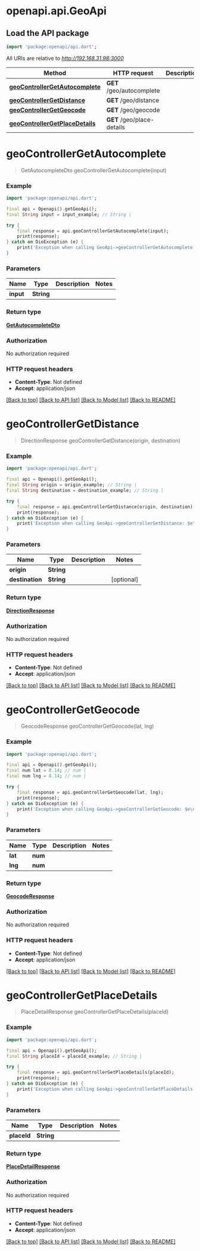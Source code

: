# openapi.api.GeoApi

## Load the API package
```dart
import 'package:openapi/api.dart';
```

All URIs are relative to *http://192.168.31.98:3000*

Method | HTTP request | Description
------------- | ------------- | -------------
[**geoControllerGetAutocomplete**](GeoApi.md#geocontrollergetautocomplete) | **GET** /geo/autocomplete | 
[**geoControllerGetDistance**](GeoApi.md#geocontrollergetdistance) | **GET** /geo/distance | 
[**geoControllerGetGeocode**](GeoApi.md#geocontrollergetgeocode) | **GET** /geo/geocode | 
[**geoControllerGetPlaceDetails**](GeoApi.md#geocontrollergetplacedetails) | **GET** /geo/place-details | 


# **geoControllerGetAutocomplete**
> GetAutocompleteDto geoControllerGetAutocomplete(input)



### Example
```dart
import 'package:openapi/api.dart';

final api = Openapi().getGeoApi();
final String input = input_example; // String | 

try {
    final response = api.geoControllerGetAutocomplete(input);
    print(response);
} catch on DioException (e) {
    print('Exception when calling GeoApi->geoControllerGetAutocomplete: $e\n');
}
```

### Parameters

Name | Type | Description  | Notes
------------- | ------------- | ------------- | -------------
 **input** | **String**|  | 

### Return type

[**GetAutocompleteDto**](GetAutocompleteDto.md)

### Authorization

No authorization required

### HTTP request headers

 - **Content-Type**: Not defined
 - **Accept**: application/json

[[Back to top]](#) [[Back to API list]](../README.md#documentation-for-api-endpoints) [[Back to Model list]](../README.md#documentation-for-models) [[Back to README]](../README.md)

# **geoControllerGetDistance**
> DirectionResponse geoControllerGetDistance(origin, destination)



### Example
```dart
import 'package:openapi/api.dart';

final api = Openapi().getGeoApi();
final String origin = origin_example; // String | 
final String destination = destination_example; // String | 

try {
    final response = api.geoControllerGetDistance(origin, destination);
    print(response);
} catch on DioException (e) {
    print('Exception when calling GeoApi->geoControllerGetDistance: $e\n');
}
```

### Parameters

Name | Type | Description  | Notes
------------- | ------------- | ------------- | -------------
 **origin** | **String**|  | 
 **destination** | **String**|  | [optional] 

### Return type

[**DirectionResponse**](DirectionResponse.md)

### Authorization

No authorization required

### HTTP request headers

 - **Content-Type**: Not defined
 - **Accept**: application/json

[[Back to top]](#) [[Back to API list]](../README.md#documentation-for-api-endpoints) [[Back to Model list]](../README.md#documentation-for-models) [[Back to README]](../README.md)

# **geoControllerGetGeocode**
> GeocodeResponse geoControllerGetGeocode(lat, lng)



### Example
```dart
import 'package:openapi/api.dart';

final api = Openapi().getGeoApi();
final num lat = 8.14; // num | 
final num lng = 8.14; // num | 

try {
    final response = api.geoControllerGetGeocode(lat, lng);
    print(response);
} catch on DioException (e) {
    print('Exception when calling GeoApi->geoControllerGetGeocode: $e\n');
}
```

### Parameters

Name | Type | Description  | Notes
------------- | ------------- | ------------- | -------------
 **lat** | **num**|  | 
 **lng** | **num**|  | 

### Return type

[**GeocodeResponse**](GeocodeResponse.md)

### Authorization

No authorization required

### HTTP request headers

 - **Content-Type**: Not defined
 - **Accept**: application/json

[[Back to top]](#) [[Back to API list]](../README.md#documentation-for-api-endpoints) [[Back to Model list]](../README.md#documentation-for-models) [[Back to README]](../README.md)

# **geoControllerGetPlaceDetails**
> PlaceDetailResponse geoControllerGetPlaceDetails(placeId)



### Example
```dart
import 'package:openapi/api.dart';

final api = Openapi().getGeoApi();
final String placeId = placeId_example; // String | 

try {
    final response = api.geoControllerGetPlaceDetails(placeId);
    print(response);
} catch on DioException (e) {
    print('Exception when calling GeoApi->geoControllerGetPlaceDetails: $e\n');
}
```

### Parameters

Name | Type | Description  | Notes
------------- | ------------- | ------------- | -------------
 **placeId** | **String**|  | 

### Return type

[**PlaceDetailResponse**](PlaceDetailResponse.md)

### Authorization

No authorization required

### HTTP request headers

 - **Content-Type**: Not defined
 - **Accept**: application/json

[[Back to top]](#) [[Back to API list]](../README.md#documentation-for-api-endpoints) [[Back to Model list]](../README.md#documentation-for-models) [[Back to README]](../README.md)

